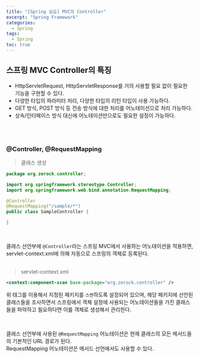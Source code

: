 ```yaml
---
title: "[Spring 실습] MVC의 Controller"
excerpt: "Spring Framework"
categories: 
  - Spring
tags: 
  - Spring
toc: true
---
```


## 스프링 MVC Controller의 특징

- HttpServletRequest, HttpServletResponse를 거의 사용할 필요 없이 필요한 기능을 구현할 수 있다.
- 다양한 타입의 파라미터 처리, 다양한 타입의 리턴 타입이 사용 가능하다.
- GET 방식, POST 방식 등 전송 방식에 대한 처리를 어노테이션으로 처리 가능하다.
- 상속/인터페이스 방식 대신에 어노테이션만으로도 필요한 설정이 가능하다.

<br><br>


### @Controller, @RequestMapping

> 클래스 생성

```java
package org.zerock.controller;

import org.springframework.stereotype.Controller;
import org.springframework.web.bind.annotation.RequestMapping;

@Controller
@RequestMapping("/sample/*")
public class SampleController {

}
```

<br>

클래스 선언부에 `@Controller`라는 스프링 MVC에서 사용하는 어노테이션을 적용하면, servlet-context.xml에 의해 자동으로 스프링의 객체로 등록된다.<br>
<br>

> servlet-context.xml

```xml
<context:component-scan base-package="org.zerock.controller" />
```


위 태그를 이용해서 지정된 패키지를 `스캔`하도록 설정되어 있으며, 해당 패키지에 선언된 클래스들을 조사하면서 스프링에서 객체 설정에 사용되는 어노테이션들을 가진 클래스들을 파악하고 필요하다면 이를 객체로 생성해서 관리한다.<br>

<br>

클래스 선언부에 사용된 `@RequestMapping` 어노테이션은 현재 클래스의 모든 메서드들의 기본적인 URL 경로가 된다. <br>
RequestMapping 어노테이션은 메서드 선언에서도 사용할 수 있다.<br>

```java

